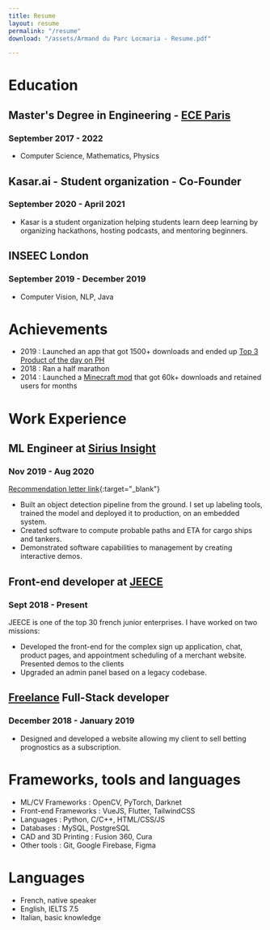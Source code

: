 ```yaml
---
title: Resume
layout: resume
permalink: "/resume"
download: "/assets/Armand du Parc Locmaria - Resume.pdf"

---
```

# Education

## Master's Degree in Engineering - [ECE Paris](https://www.ece.fr/ecole-ingenieur/)

### September 2017 - 2022

* Computer Science, Mathematics, Physics

## Kasar.ai - Student organization - Co-Founder

### September 2020 - April 2021

* Kasar is a student organization helping students learn deep learning by organizing hackathons, hosting podcasts, and mentoring beginners.

## INSEEC London

### September 2019 - December 2019

* Computer Vision, NLP, Java

# Achievements

* 2019 : Launched an app that got 1500+ downloads and ended up [Top 3 Product of the day on PH](https://www.producthunt.com/posts/draft-2faab89a-3e8d-4d42-ada3-73d69511104f)
* 2018 : Ran a half marathon
* 2014 : Launched a [Minecraft mod](https://armandpl.com/projects/cng-mods.html) that got 60k+ downloads and retained users for months

# Work Experience

## ML Engineer at [Sirius Insight](https://www.siriusinsight.ai/)

### Nov 2019 - Aug 2020

[Recommendation letter link](https://armandpl.com/assets/rec_letter_anthony_rix.pdf){:target="_blank"}

* Built an object detection pipeline from the ground. I set up labeling tools, trained the model and deployed it to production, on an embedded system.
* Created software to compute probable paths and ETA for cargo ships and tankers.
* Demonstrated software capabilities to management by creating interactive demos.

## Front-end developer at [JEECE](https://www.jeece.fr/)

### Sept 2018 - Present

JEECE is one of the top 30 french junior enterprises. I have worked on two missions:

* Developed the front-end for the complex sign up application, chat, product pages, and appointment scheduling of a merchant website. Presented demos to the clients
* Upgraded an admin panel based on a legacy codebase.

## [Freelance](https://www.malt.fr/profile/armandduparclocmaria) Full-Stack developer

### December 2018 - January 2019

* Designed and developed a website allowing my client to sell betting prognostics as a subscription.

# Frameworks, tools and languages

* ML/CV Frameworks : OpenCV, PyTorch, Darknet
* Front-end Frameworks : VueJS, Flutter, TailwindCSS
* Languages : Python, C/C++, HTML/CSS/JS
* Databases : MySQL, PostgreSQL
* CAD and 3D Printing : Fusion 360, Cura
* Other tools : Git, Google Firebase, Figma

# Languages

* French, native speaker
* English, IELTS 7.5
* Italian, basic knowledge